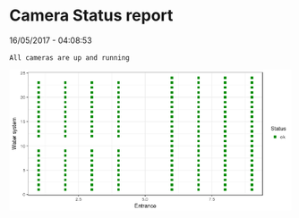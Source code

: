 Camera Status report
================
16/05/2017 - 04:08:53

    All cameras are up and running

![](camreport_files/figure-markdown_github/unnamed-chunk-2-1.png)
